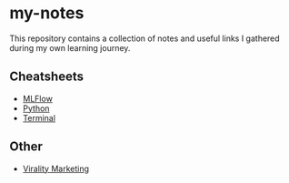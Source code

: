 # my-notes
This repository contains a collection of notes and useful links I gathered during my own learning journey.

## Cheatsheets
- [MLFlow](./cheat-sheets/mlflow.md)
- [Python](./cheat-sheets/python.md)
- [Terminal](./cheat-sheets/terminal.md)

## Other
- [Virality Marketing](virality-marketing/virality-marketing.md)
